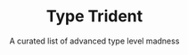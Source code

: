 <p align="center">
  <h1 align="center">Type Trident</h1>
  <p align="center">A curated list of advanced type level madness</p>
</p>
